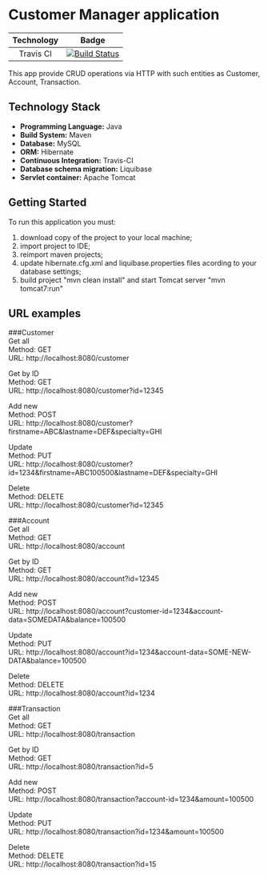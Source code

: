 ﻿# Customer Manager application

| Technology | Badge |
|:-----------:|:-----:|
| Travis CI | [![Build Status](https://travis-ci.com/NewbieLM/customermanager.svg?branch=master)](https://travis-ci.com/NewbieLM/customermanager) |



This app provide CRUD operations via HTTP with such entities as Customer, Account, Transaction. 

## Technology Stack
* **Programming Language:** Java
* **Build System:** Maven
* **Database:** MySQL
* **ORM:** Hibernate
* **Continuous Integration:** Travis-CI 
* **Database schema migration:** Liquibase
* **Servlet container:** Apache Tomcat


## Getting Started
To run this application you must:
1. download copy of the project to your local machine;
2. import project to IDE;
3. reimport maven projects;
4. update hibernate.cfg.xml and liquibase.properties files acording to your database settings;
5. build project "mvn clean install" and start Tomcat server "mvn tomcat7:run"

## URL examples
###Customer
<br/>Get all
<br/>Method: GET
<br/>URL: http://localhost:8080/customer

Get by ID
<br/>Method: GET
<br/>URL: http://localhost:8080/customer?id=12345

Add new
<br/>Method: POST
<br/>URL: http://localhost:8080/customer?firstname=ABC&lastname=DEF&specialty=GHI

Update
<br/>Method: PUT
<br/>URL: http://localhost:8080/customer?id=1234&firstname=ABC100500&lastname=DEF&specialty=GHI

Delete
<br/>Method: DELETE
<br/>URL: http://localhost:8080/customer?id=12345

###Account
<br/>Get all
<br/>Method: GET
<br/>URL: http://localhost:8080/account

Get by ID
<br/>Method: GET
<br/>URL: http://localhost:8080/account?id=12345

Add new
<br/>Method: POST
<br/>URL: http://localhost:8080/account?customer-id=1234&account-data=SOMEDATA&balance=100500

Update
<br/>Method: PUT
<br/>URL: http://localhost:8080/account?id=1234&account-data=SOME-NEW-DATA&balance=100500

Delete
<br/>Method: DELETE
<br/>URL: http://localhost:8080/account?id=1234

###Transaction
<br/>Get all
<br/>Method: GET
<br/>URL: http://localhost:8080/transaction

Get by ID
<br/>Method: GET
<br/>URL: http://localhost:8080/transaction?id=5

Add new
<br/>Method: POST
<br/>URL: http://localhost:8080/transaction?account-id=1234&amount=100500

Update
<br/>Method: PUT
<br/>URL: http://localhost:8080/transaction?id=1234&amount=100500

Delete
<br/>Method: DELETE
<br/>URL: http://localhost:8080/transaction?id=15
